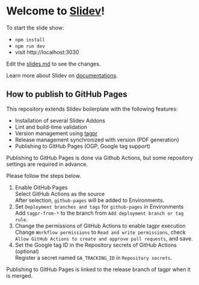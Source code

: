 # Welcome to [Slidev](https://github.com/slidevjs/slidev)!

To start the slide show:

- `npm install`
- `npm run dev`
- visit http://localhost:3030

Edit the [slides.md](./slides.md) to see the changes.

Learn more about Slidev on [documentations](https://sli.dev/).

## How to publish to GitHub Pages

This repository extends Slidev boilerplate with the following features:

* Installation of several Slidev Addons  
* Lint and build-time validation  
* Version management using [tagpr](https://github.com/Songmu/tagpr)  
* Release management synchronized with version (PDF generation)  
* Publishing to GitHub Pages (OGP, Google tag support)  

Publishing to GitHub Pages is done via Github Actions, but some repository settings are required in advance.   

Please follow the steps below.

1. Enable GitHub Pages    
Select GitHub Actions as the source  
After selection, `github-pages` will be added to Environments.
1. Set `Deployment branches and tags` for `github-pages` in Environments  
Add `tagpr-from-*` to the branch from `Add deployment branch or tag rule`.
1. Change the permissions of GitHub Actions to enable tagpr execution  
Change `Workflow permissions` to `Read and write permissions`, check `Allow GitHub Actions to create and approve pull requests`, and save.
1. Set the Google tag ID in the Repository secrets of GitHub Actions (optional)  
Register a secret named `GA_TRACKING_ID` in `Repository secrets`.  

Publishing to GitHub Pages is linked to the release branch of tagpr when it is merged.  
